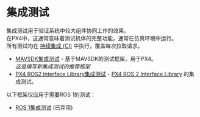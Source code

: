 # 集成测试

集成测试用于验证系统中较大组件协同工作的效果。  
在PX4中，这通常意味着测试机体的完整功能，通常在仿真环境中运行。  
所有测试均在 [持续集成 (CI)](../test_and_ci/continous_integration.md) 中执行，覆盖每次拉取请求。

- [MAVSDK集成测试](../test_and_ci/integration_testing_mavsdk.md) - 基于MAVSDK的测试框架，用于PX4。  
  _这是编写新集成测试的推荐框架_
- [PX4 ROS2 Interface Library集成测试](../test_and_ci/integration_testing_px4_ros2_interface.md) - [PX4 ROS 2 Interface Library](../ros2/px4_ros2_interface_lib.md) 的集成测试。

以下框架仅应用于需要ROS 1的测试：

- [ROS 1集成测试](../test_and_ci/integration_testing_ros1_mavros.md) (已弃用)